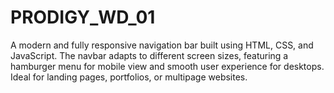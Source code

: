 # PRODIGY_WD_01
A modern and fully responsive navigation bar built using HTML, CSS, and JavaScript. The navbar adapts to different screen sizes, featuring a hamburger menu for mobile view and smooth user experience for desktops. Ideal for landing pages, portfolios, or multipage websites.
